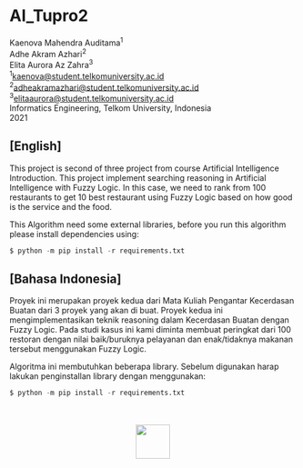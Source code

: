 # AI_Tupro2
Kaenova Mahendra Auditama<sup>1</sup><br>
Adhe Akram Azhari<sup>2</sup><br>
Elita Aurora Az Zahra<sup>3</sup><br>
<sup>1</sup><a href="kaenova@student.telkomuniversity.ac.id">kaenova@student.telkomuniversity.ac.id</a><br>
<sup>2</sup><a href="adheakramazhari@student.telkomuniversity.ac.id">adheakramazhari@student.telkomuniversity.ac.id</a><br>
<sup>3</sup><a href="elitaaurora@student.telkomuniversity.ac.id">elitaaurora@student.telkomuniversity.ac.id</a><br>
Informatics Engineering, Telkom University, Indonesia<br>
2021

## [English]
This project is second of three project from course Artificial Intelligence Introduction. This project implement searching reasoning in Artificial Intelligence with Fuzzy Logic. In this case, we need to rank from 100 restaurants to get 10 best restaurant using Fuzzy Logic based on how good is the service and the food.  

This Algorithm need some external libraries, before you run this algorithm please install dependencies using:  
```py
$ python -m pip install -r requirements.txt
```



## [Bahasa Indonesia]
Proyek ini merupakan proyek kedua dari Mata Kuliah Pengantar Kecerdasan Buatan dari 3 proyek yang akan di buat. Proyek kedua ini mengimplementasikan teknik reasoning dalam Kecerdasan Buatan dengan Fuzzy Logic. Pada studi kasus ini kami diminta membuat peringkat dari 100 restoran dengan nilai baik/buruknya pelayanan dan enak/tidaknya makanan tersebut menggunakan Fuzzy Logic.
  
Algoritma ini membutuhkan beberapa library. Sebelum digunakan harap lakukan penginstallan library dengan menggunakan:  
```py
$ python -m pip install -r requirements.txt
```

<p align="center">
<br><br>
<img src="https://cdn.discordapp.com/attachments/829581469936386079/830470865190912081/K-Gif.gif" height="60px"/>
</p>